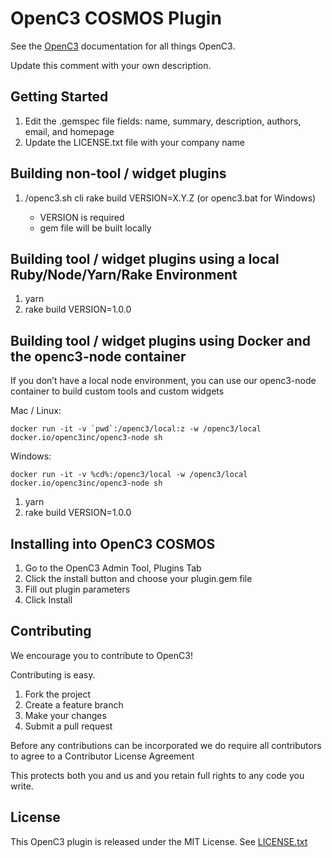 # OpenC3 COSMOS Plugin

See the [OpenC3](https://openc3.com) documentation for all things OpenC3.

Update this comment with your own description.

## Getting Started

1. Edit the .gemspec file fields: name, summary, description, authors, email, and homepage
1. Update the LICENSE.txt file with your company name

## Building non-tool / widget plugins

1. <Path to COSMOS installation>/openc3.sh cli rake build VERSION=X.Y.Z (or openc3.bat for Windows)
   - VERSION is required
   - gem file will be built locally

## Building tool / widget plugins using a local Ruby/Node/Yarn/Rake Environment

1. yarn
1. rake build VERSION=1.0.0

## Building tool / widget plugins using Docker and the openc3-node container

If you don’t have a local node environment, you can use our openc3-node container to build custom tools and custom widgets

Mac / Linux:

```
docker run -it -v `pwd`:/openc3/local:z -w /openc3/local docker.io/openc3inc/openc3-node sh
```

Windows:

```
docker run -it -v %cd%:/openc3/local -w /openc3/local docker.io/openc3inc/openc3-node sh
```

1. yarn
1. rake build VERSION=1.0.0

## Installing into OpenC3 COSMOS

1. Go to the OpenC3 Admin Tool, Plugins Tab
1. Click the install button and choose your plugin.gem file
1. Fill out plugin parameters
1. Click Install

## Contributing

We encourage you to contribute to OpenC3!

Contributing is easy.

1. Fork the project
2. Create a feature branch
3. Make your changes
4. Submit a pull request

Before any contributions can be incorporated we do require all contributors to agree to a Contributor License Agreement

This protects both you and us and you retain full rights to any code you write.

## License

This OpenC3 plugin is released under the MIT License. See [LICENSE.txt](LICENSE.txt)
